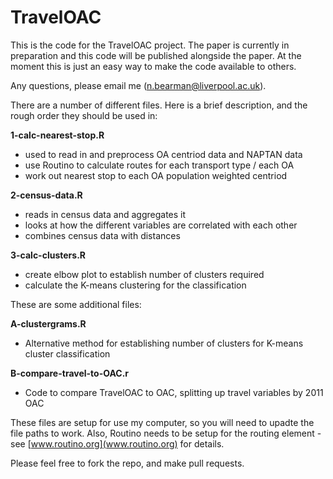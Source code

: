 # TravelOAC

This is the code for the TravelOAC project. The paper is currently in preparation and this code will be published alongside the paper. At the moment this is just an easy way to make the code available to others.

Any questions, please email me (n.bearman@liverpool.ac.uk).

There are a number of different files. Here is a brief description, and the rough order they should be used in:

**1-calc-nearest-stop.R**  
- used to read in and preprocess OA centriod data and NAPTAN data  
- use Routino to calculate routes for each transport type / each OA  
- work out nearest stop to each OA population weighted centriod  

**2-census-data.R**  
- reads in census data  and aggregates it  
- looks at how the different variables are correlated with each other  
- combines census data with distances  

**3-calc-clusters.R**  
- create elbow plot to establish number of clusters required  
- calculate the K-means clustering for the classification  

These are some additional files:

**A-clustergrams.R**  
- Alternative method for establishing number of clusters for K-means cluster classification  

**B-compare-travel-to-OAC.r**  
- Code to compare TravelOAC to OAC, splitting up travel variables by 2011 OAC  

These files are setup for use my computer, so you will need to upadte the file paths to work. Also, Routino needs to be setup for the routing element - see [www.routino.org](www.routino.org) for details.

Please feel free to fork the repo, and make pull requests.
